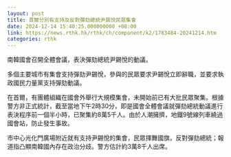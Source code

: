 ```yaml
---
layout: post
title: 首爾分別有支持及反對彈劾總統尹錫悅民眾集會
date: 2024-12-14 15:40:25.000000000 +08:00
link: https://news.rthk.hk/rthk/ch/component/k2/1783484-20241214.htm
categories: rthk
---
```


南韓國會召開全體會議，表決彈劾總統尹錫悅的動議。

多個主要城市有集會支持彈劾尹錫悅，參與的民眾要求尹錫悅立即辭職，並要求執政國民力量黨支持彈劾動議。

在首爾，有團體組織在國會外舉行大規模集會，未開始前已有大批民眾聚集。根據警方非正式統計，截至當地下午2時30分，即是國會全體會議就彈劾總統動議進行表決程序前一個半小時，已聚集約8萬5千人。由於人潮擁擠，地鐵9號線列車繞過國會站，防止發生事故。

市中心光化門廣場附近就有支持尹錫悅的集會，民眾揮舞國旗，反對彈劾總統；報道指凸顯南韓國內存在政治分歧。警方估計約3萬8千人出席。
